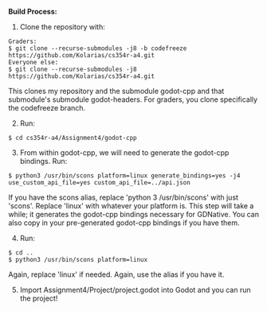 **Build Process:**
1) Clone the repository with: 
```
Graders:
$ git clone --recurse-submodules -j8 -b codefreeze https://github.com/Kolarias/cs354r-a4.git
Everyone else:
$ git clone --recurse-submodules -j8 https://github.com/Kolarias/cs354r-a4.git
```
This clones my repository and the submodule godot-cpp and that submodule's submodule godot-headers. For graders, you clone specifically the codefreeze branch.

2) Run: 
```
$ cd cs354r-a4/Assignment4/godot-cpp
```
3) From within godot-cpp, we will need to generate the godot-cpp bindings. Run:
```
$ python3 /usr/bin/scons platform=linux generate_bindings=yes -j4 use_custom_api_file=yes custom_api_file=../api.json
```
If you have the scons alias, replace 'python 3 /usr/bin/scons' with just 'scons'. Replace 'linux' with whatever your platform is. This step will take a while; it generates the godot-cpp bindings necessary for GDNative. You can also copy in your pre-generated godot-cpp bindings if you have them. 

4) Run:
```
$ cd ..
$ python3 /usr/bin/scons platform=linux
```
Again, replace 'linux' if needed. Again, use the alias if you have it.

5) Import Assignment4/Project/project.godot into Godot and you can run the project!

